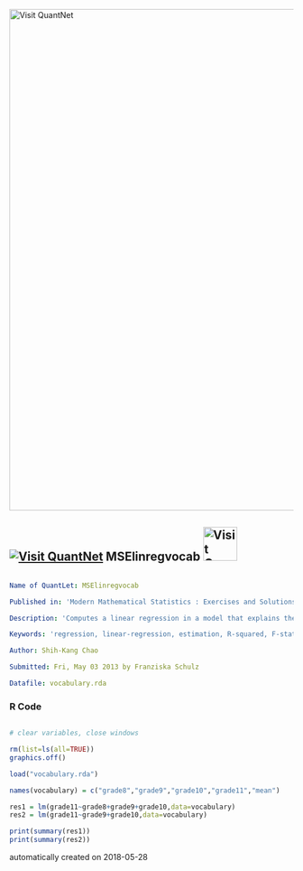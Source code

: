 [<img src="https://github.com/QuantLet/Styleguide-and-FAQ/blob/master/pictures/banner.png" width="888" alt="Visit QuantNet">](http://quantlet.de/)

## [<img src="https://github.com/QuantLet/Styleguide-and-FAQ/blob/master/pictures/qloqo.png" alt="Visit QuantNet">](http://quantlet.de/) **MSElinregvocab** [<img src="https://github.com/QuantLet/Styleguide-and-FAQ/blob/master/pictures/QN2.png" width="60" alt="Visit QuantNet 2.0">](http://quantlet.de/)

```yaml

Name of QuantLet: MSElinregvocab

Published in: 'Modern Mathematical Statistics : Exercises and Solutions'

Description: 'Computes a linear regression in a model that explains the vocabulary score in a grade by using the vocabulary scores of the two previous grades (vocabulary.rda).'

Keywords: 'regression, linear-regression, estimation, R-squared, F-statistic'

Author: Shih-Kang Chao

Submitted: Fri, May 03 2013 by Franziska Schulz

Datafile: vocabulary.rda
```

### R Code
```r

# clear variables, close windows

rm(list=ls(all=TRUE))
graphics.off()

load("vocabulary.rda")

names(vocabulary) = c("grade8","grade9","grade10","grade11","mean")

res1 = lm(grade11~grade8+grade9+grade10,data=vocabulary)
res2 = lm(grade11~grade9+grade10,data=vocabulary)

print(summary(res1))
print(summary(res2))

```

automatically created on 2018-05-28